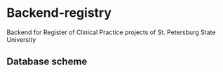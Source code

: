 # Backend-registry
Backend for Register of Clinical Practice projects of St. Petersburg State University

## Database scheme
